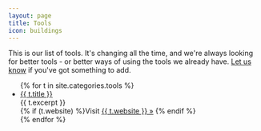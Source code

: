 ```yaml
---
layout: page
title: Tools
icon: buildings
---
```


This is our list of tools. It's changing all the time, and we're always looking for better tools - or better ways of using the tools we already have. [Let us know](/contact/) if you've got something to add.

<ul class="tools-list">
{% for t in site.categories.tools %}
  <li><a href="{{ t.url }}">{{ t.title }}</a><br />
    <div class="excerpt">{{ t.excerpt }}</div>
    {% if (t.website) %}Visit <a href="{{ t.website }}">{{ t.website }} »</a> {% endif %}
  </li>
{% endfor %}
</ul>
